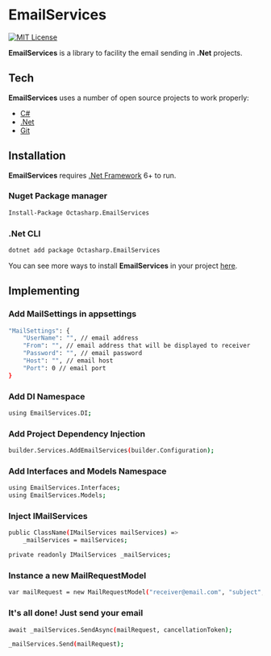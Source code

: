 # EmailServices

[![MIT License](https://img.shields.io/github/license/dotnet/aspnetcore?color=%230b0&style=flat-square)](https://github.com/pedro-octavio/EmailServices/blob/main/LICENSE)

**EmailServices** is a library to facility the email sending in **.Net** projects.

## Tech

**EmailServices** uses a number of open source projects to work properly:

- [C#](https://docs.microsoft.com/en-us/dotnet/csharp/)
- [.Net](https://docs.microsoft.com/en-us/dotnet/)
- [Git](https://git-scm.com/)

## Installation

**EmailServices** requires [.Net Framework](https://docs.microsoft.com/en-us/dotnet/framework/install/guide-for-developers#:~:text=1%20Open%20the%20download%20page%20for%20the%20.NET,architecture%2C%20and%20then%20choose%20Next.%20More%20items...%20) 6+ to run.

### Nuget Package manager
```sh
Install-Package Octasharp.EmailServices
```

### .Net CLI
```sh
dotnet add package Octasharp.EmailServices
```

You can see more ways to install **EmailServices** in your project [here](https://www.nuget.org/packages/Octasharp.EmailServices/).

## Implementing

### Add MailSettings in appsettings

```sh
"MailSettings": {
    "UserName": "", // email address
    "From": "", // email address that will be displayed to receiver
    "Password": "", // email password
    "Host": "", // email host
    "Port": 0 // email port
}
```

### Add DI Namespace

```sh
using EmailServices.DI;
```

### Add Project Dependency Injection

```sh
builder.Services.AddEmailServices(builder.Configuration);
```

### Add Interfaces and Models Namespace

```sh
using EmailServices.Interfaces;
using EmailServices.Models;
```

### Inject IMailServices

```sh
public ClassName(IMailServices mailServices) =>
    _mailServices = mailServices;

private readonly IMailServices _mailServices;
```

### Instance a new MailRequestModel

```sh
var mailRequest = new MailRequestModel("receiver@email.com", "subject", "email <strong>body</strong>.");
```

### It's all done! Just send your email

```sh
await _mailServices.SendAsync(mailRequest, cancellationToken);
```

```sh
_mailServices.Send(mailRequest);
```
